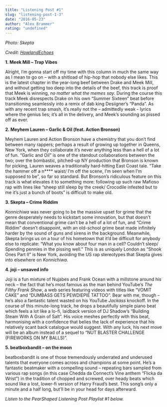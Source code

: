 ```yaml
---
title: "Listening Post #1"
slug: "listening-post-1-3"
date: "2016-05-23"
author: "Alex Brammer"
rating: "undefined"
---
```


_Photo: Skepta_

_Credit: [HowlandEchoes](http://howlandechoes.com/2016/04/highlights-skeptas-interview-zane-lowe/)_

**1. Meek Mill – Trap Vibes**

Alright, I’m gonna start off my time with this column in much the same way as I mean to go on – with a shitload of hip-hop that nobody else likes. This is the latest chapter in the year-long beef between Drake and Meek Mill, and without getting too deep into the details of the beef, this track is proof that Meek is winning, _no matter what the memes say_. During the course this track Meek disrespects Drake on his own “Summer Sixteen” beat before transitioning seamlessly into a remix of dab king Desiigner’s “Panda”. As with any recent trap smash, it’s really not the – admittedly weak - lyrics where the genius lies; it’s all in the delivery, and Meek’s sounding as pissed off as ever.

**2. Meyhem Lauren – Garlic & Oil (feat. Action Bronson)**

Meyhem Lauren and Action Bronson have a chemistry that you don’t find between many rappers; perhaps a result of growing up together in Queens, New York, when they collaborate it’s never anything less than a hell of a lot of fun. “Garlic and Oil” is one of the standout collaborations between the two; over the bombastic, pitched-up NY production that Bronson is known for picking, Lauren weaves a traditionally hard-hitting East Coast tale. “Take the hammer off a n\*\*\*\* waist/ I’m off the scene, I’m seen when I’m supposed to be”, so far so standard. But Bronson’s ridiculous feature on this track is what elevates it to something more: following up such raw Mafioso rap with lines like “sheep still sleep by the creek/ Crocodile infested but to me it’s just a bunch of boots” is difficult to make old.

**3\. Skepta – Crime Riddim**

_Konnichiwa_ was never going to be the massive upset for grime that the genre desperately needs to kickstart some innovation, but that doesn’t mean that conventional grime can’t be a hell of a lot of fun, and “Crime Riddim” doesn’t disappoint, with an old-school grime beat made infinitely harder by the sound of guns and sirens in the background. Meanwhile, Skepta brings us on a tour of his hometown that it’d be difficult for anybody else to replicate: “What you know about four man in a cell? Couldn’t sleep/ Spending pennies in the pissing well.” This is as uniquely London as “Shook Ones Part II” is New York, avoiding the US rap stereotypes that Skepta gives into elsewhere on _Konnichiwa_.

**4\. joji – unsaved info**

Joji is a fun mixture of Nujabes and Frank Ocean with a millstone around his neck – the fact that he’s most famous as the man behind YouTube’s _The Filthy Frank Show_, a web series featuring videos with titles like “VOMIT CAKE” and “DUMBASS GETS PEWDIEPIE TATTOO”. Bear with me, though – he’s also a fantastic talent wasted on his YouTube _Jackass_ knockoff. In the course of this minute-long track, he drops a beautifully simple piano beat which feels a lot like a lo-fi, laidback version of DJ Shadow’s “Building Steam With A Grain of Salt”. His voice meshes perfectly with this beat, harmonising with a confidence that belies the lack of experience that his relatively scant back catalogue would suggest. With any luck, his next move will be an album instead of a sequel to “NUT BLASTER CHALLENGE (FIREWORKS ON MY BALLS)”.

**5\. beatboxbandit – on the moon**

beatboxbandit is one of those tremendously underrated and underused talents that everyone comes across and champions at some point. He’s a fantastic beatmaker with a compelling sound – repeating bars sampled from various rap songs (in this case Chedda da Connect’s Vine anthem “Flicka da Wrist”) in the tradition of chopped and screwed, over heady beats which sound like a lost, lower-fi version of Harry Fraud’s best. This song’s only a minute and a half long, but’ll be in your head for days afterward.

_Listen to the PearShaped Listening Post Playlist #1 below._

